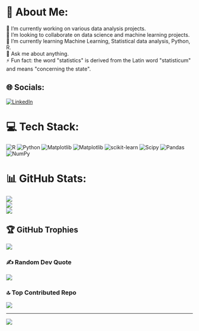 # 💫 About Me:
🔭 I’m currently working on various data analysis projects.<br>👯 I’m looking to collaborate on data science and machine learning projects.<br>🌱 I’m currently learning Machine Learning, Statistical data analysis, Python, R.<br>💬 Ask me about anything.<br>⚡ Fun fact: the word "statistics" is derived from the Latin word "statisticum" and means "concerning the state".


## 🌐 Socials:
[![LinkedIn](https://img.shields.io/badge/LinkedIn-%230077B5.svg?logo=linkedin&logoColor=white)](https://linkedin.com/in/ezz-eldin-ahmed-47a849284) 

# 💻 Tech Stack:
![R](https://img.shields.io/badge/r-%23276DC3.svg?style=flat&logo=r&logoColor=white) ![Python](https://img.shields.io/badge/python-3670A0?style=flat&logo=python&logoColor=ffdd54) ![Matplotlib](https://img.shields.io/badge/Matplotlib-%23ffffff.svg?style=flat&logo=Matplotlib&logoColor=black) ![Matplotlib](https://img.shields.io/badge/Matplotlib-%23ffffff.svg?style=flat&logo=Matplotlib&logoColor=black) ![scikit-learn](https://img.shields.io/badge/scikit--learn-%23F7931E.svg?style=flat&logo=scikit-learn&logoColor=white) ![Scipy](https://img.shields.io/badge/SciPy-%230C55A5.svg?style=flat&logo=scipy&logoColor=%white) ![Pandas](https://img.shields.io/badge/pandas-%23150458.svg?style=flat&logo=pandas&logoColor=white) ![NumPy](https://img.shields.io/badge/numpy-%23013243.svg?style=flat&logo=numpy&logoColor=white)
# 📊 GitHub Stats:
![](https://github-readme-stats.vercel.app/api?username=Ezzio11&theme=dark&hide_border=true&include_all_commits=false&count_private=false)<br/>
![](https://github-readme-streak-stats.herokuapp.com/?user=Ezzio11&theme=dark&hide_border=true)<br/>
![](https://github-readme-stats.vercel.app/api/top-langs/?username=Ezzio11&theme=dark&hide_border=true&include_all_commits=false&count_private=false&layout=compact)

## 🏆 GitHub Trophies
![](https://github-profile-trophy.vercel.app/?username=Ezzio11&theme=radical&no-frame=false&no-bg=true&margin-w=4)

### ✍️ Random Dev Quote
![](https://quotes-github-readme.vercel.app/api?type=horizontal&theme=radical)

### 🔝 Top Contributed Repo
![](https://github-contributor-stats.vercel.app/api?username=Ezzio11&limit=5&theme=dark&combine_all_yearly_contributions=true)

---
[![](https://visitcount.itsvg.in/api?id=Ezzio11&icon=0&color=0)](https://visitcount.itsvg.in)

<!-- Proudly created with GPRM ( https://gprm.itsvg.in ) -->
